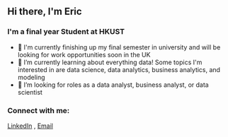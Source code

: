 ## Hi there, I'm Eric

### I'm a final year Student at HKUST
- 👋 I'm currently finishing up my final semester in university and will be looking for work opportunities soon in the UK
- 🌱 I’m currently learning about everything data! Some topics I'm interested in are data science, data analytics, business analytics, and modeling
- 👀 I’m looking for roles as a data analyst, business analyst, or data scientist

### Connect with me:
[LinkedIn](https://www.linkedin.com/in/ericyung1998/) , [Email](mailto:ericyung1998@gmail.com)
